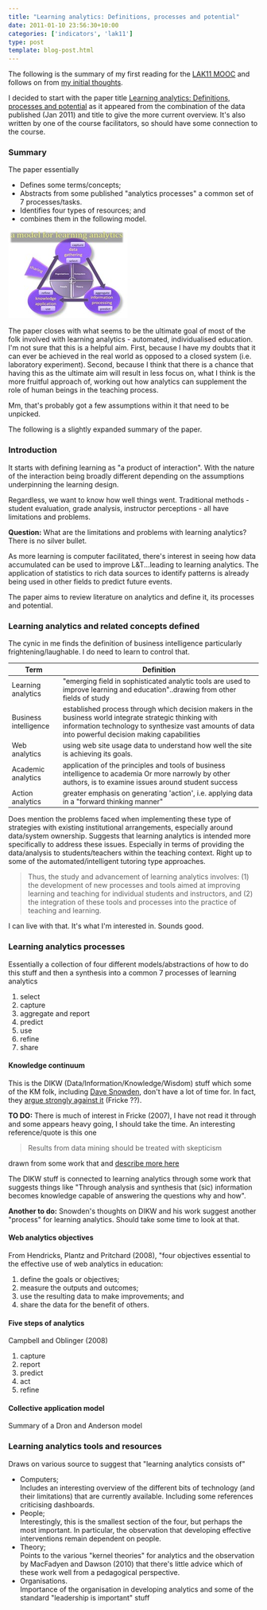 ```yaml
---
title: "Learning analytics: Definitions, processes and potential"
date: 2011-01-10 23:56:30+10:00
categories: ['indicators', 'lak11']
type: post
template: blog-post.html
---
```

The following is the summary of my first reading for the [LAK11 MOOC](http://www.learninganalytics.net/) and follows on from [my initial thoughts](/blog2/2011/01/10/a-start-to-the-introduction-to-learning-and-knowledge-analytics-mooc/).

I decided to start with the paper title [Learning analytics: Definitions, processes and potential](http://learninganalytics.net/LearningAnalyticsDefinitionsProcessesPotential.pdf) as it appeared from the combination of the data published (Jan 2011) and title to give the more current overview. It's also written by one of the course facilitators, so should have some connection to the course.

### Summary

The paper essentially

- Defines some terms/concepts;
- Abstracts from some published "analytics processes" a common set of 7 processes/tasks.
- Identifies four types of resources; and
- combines them in the following model.

[![A model for learning analytics](images/5342991372_7f242925ea_m.jpg)](http://www.flickr.com/photos/david_jones/5342991372/ "A model for learning analytics by David T Jones, on Flickr")

The paper closes with what seems to be the ultimate goal of most of the folk involved with learning analytics - automated, individualised education. I'm not sure that this is a helpful aim. First, because I have my doubts that it can ever be achieved in the real world as opposed to a closed system (i.e. laboratory experiment). Second, because I think that there is a chance that having this as the ultimate aim will result in less focus on, what I think is the more fruitful approach of, working out how analytics can supplement the role of human beings in the teaching process.

Mm, that's probably got a few assumptions within it that need to be unpicked.

The following is a slightly expanded summary of the paper.

### Introduction

It starts with defining learning as "a product of interaction". With the nature of the interaction being broadly different depending on the assumptions underpinning the learning design.

Regardless, we want to know how well things went. Traditional methods - student evaluation, grade analysis, instructor perceptions - all have limitations and problems.

**Question:** What are the limitations and problems with learning analytics? There is no silver bullet.

As more learning is computer facilitated, there's interest in seeing how data accumulated can be used to improve L&T...leading to learning analytics. The application of statistics to rich data sources to identify patterns is already being used in other fields to predict future events.

The paper aims to review literature on analytics and define it, its processes and potential.

### Learning analytics and related concepts defined

The cynic in me finds the definition of business intelligence particularly frightening/laughable. I do need to learn to control that.

| Term | Definition |
| --- | --- |
| Learning analytics | "emerging field in sophisticated analytic tools are used to improve learning and education"..drawing from other fields of study |
| Business intelligence | established process through which decision makers in the business world integrate strategic thinking with information technology to synthesize vast amounts of data into powerful decision making capabilities |
| Web analytics | using web site usage data to understand how well the site is achieving its goals. |
| Academic analytics | application of the principles and tools of business intelligence to academia   Or more narrowly by other authors, is to examine issues around student success |
| Action analytics | greater emphasis on generating 'action', i.e. applying data in a "forward thinking manner" |

Does mention the problems faced when implementing these type of strategies with existing institutional arrangements, especially around data/system ownership. Suggests that learning analytics is intended more specifically to address these issues. Especially in terms of providing the data/analysis to students/teachers within the teaching context. Right up to some of the automated/intelligent tutoring type approaches.

> Thus, the study and advancement of learning analytics involves: (1) the development of new processes and tools aimed at improving learning and teaching for individual students and instructors, and (2) the integration of these tools and processes into the practice of teaching and learning.

I can live with that. It's what I'm interested in. Sounds good.

### Learning analytics processes

Essentially a collection of four different models/abstractions of how to do this stuff and then a synthesis into a common 7 processes of learning analytics

1. select
2. capture
3. aggregate and report
4. predict
5. use
6. refine
7. share

#### Knowledge continuum

This is the DIKW (Data/Information/Knowledge/Wisdom) stuff which some of the KM folk, including [Dave Snowden](http://www.cognitive-edge.com/blogs/dave/2010/05/its_information_to_data_we_nee.php), don't have a lot of time for. In fact, they [argue strongly against it](http://arizona.openrepository.com/arizona/bitstream/10150/105670/1/The_Knowledge_Pyramid_DList.pdf) (Fricke ??).

**TO DO:** There is much of interest in Fricke (2007), I have not read it through and some appears heavy going, I should take the time. An interesting reference/quote is this one

> Results from data mining should be treated with skepticism

drawn from some work that and [describe more here](http://abcn.ws/gOIOcM)

The DIKW stuff is connected to learning analytics through some work that suggests things like "Through analysis and synthesis that (sic) information becomes knowledge capable of answering the questions why and how".

**Another to do:** Snowden's thoughts on DIKW and his work suggest another "process" for learning analytics. Should take some time to look at that.

#### Web analytics objectives

From Hendricks, Plantz and Pritchard (2008), "four objectives essential to the effective use of web analytics in education:

1. define the goals or objectives;
2. measure the outputs and outcomes;
3. use the resulting data to make improvements; and
4. share the data for the benefit of others.

#### Five steps of analytics

Campbell and Oblinger (2008)

1. capture
2. report
3. predict
4. act
5. refine

#### Collective application model

Summary of a Dron and Anderson model

### Learning analytics tools and resources

Draws on various source to suggest that "learning analytics consists of"

- Computers;  
    Includes an interesting overview of the different bits of technology (and their limitations) that are currently available. Including some references criticising dashboards.
- People;  
    Interestingly, this is the smallest section of the four, but perhaps the most important. In particular, the observation that developing effective interventions remain dependent on people.
- Theory;  
    Points to the various "kernel theories" for analytics and the observation by MacFadyen and Dawson (2010) that there's little advice which of these work well from a pedagogical perspective.
- Organisations.  
    Importance of the organisation in developing analytics and some of the standard "leadership is important" stuff